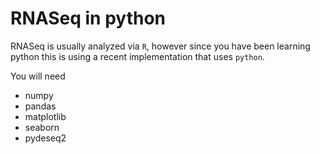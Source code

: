 # RNASeq in python

RNASeq is usually analyzed via `R`, however since you have been learning python this is using a recent implementation that uses `python`.

You will need

- numpy
- pandas
- matplotlib
- seaborn
- pydeseq2
